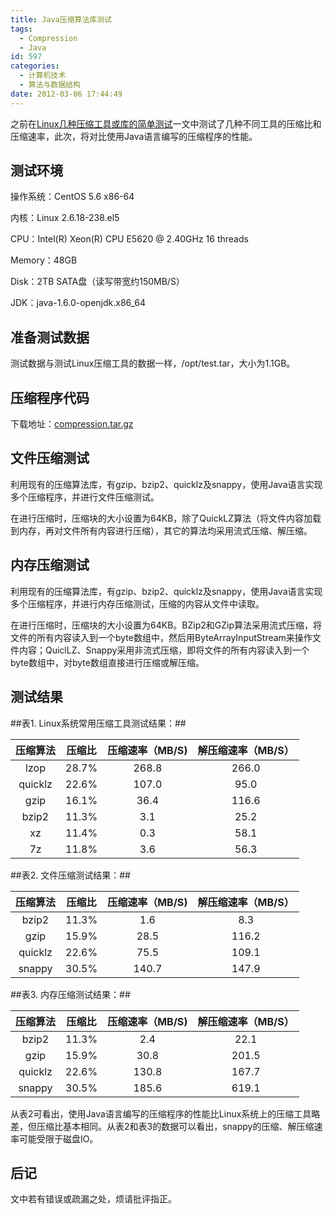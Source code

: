```yaml
---
title: Java压缩算法库测试
tags:
  - Compression
  - Java
id: 597
categories:
  - 计算机技术
  - 算法与数据结构
date: 2012-03-06 17:44:49
---
```


之前在[Linux几种压缩工具或库的简单测试](http://jeoygin.org/2011/12/29/linux-compression-tools-libraries-test/)一文中测试了几种不同工具的压缩比和压缩速率，此次，将对比使用Java语言编写的压缩程序的性能。

## 测试环境 ##

操作系统：CentOS 5.6 x86-64

内核：Linux 2.6.18-238.el5

CPU：Intel(R) Xeon(R) CPU E5620  @ 2.40GHz 16 threads

Memory：48GB

Disk：2TB SATA盘（读写带宽约150MB/S）

JDK：java-1.6.0-openjdk.x86_64

## 准备测试数据 ##

测试数据与测试Linux压缩工具的数据一样，/opt/test.tar，大小为1.1GB。

<!--more-->

## 压缩程序代码 ##

下载地址：[compression.tar.gz](http://file.jeoygin.org/codes/compression.tar.gz)

## 文件压缩测试 ##

利用现有的压缩算法库，有gzip、bzip2、quicklz及snappy，使用Java语言实现多个压缩程序，并进行文件压缩测试。

在进行压缩时，压缩块的大小设置为64KB，除了QuickLZ算法（将文件内容加载到内存，再对文件所有内容进行压缩），其它的算法均采用流式压缩、解压缩。

## 内存压缩测试 ##

利用现有的压缩算法库，有gzip、bzip2、quicklz及snappy，使用Java语言实现多个压缩程序，并进行内存压缩测试，压缩的内容从文件中读取。

在进行压缩时，压缩块的大小设置为64KB。BZip2和GZip算法采用流式压缩，将文件的所有内容读入到一个byte数组中，然后用ByteArrayInputStream来操作文件内容；QuiclLZ、Snappy采用非流式压缩，即将文件的所有内容读入到一个byte数组中，对byte数组直接进行压缩或解压缩。

## 测试结果 ##

##表1\. Linux系统常用压缩工具测试结果：##

|压缩算法|压缩比|压缩速率（MB/S)|解压缩速率（MB/S）|
|:-----:|:---:|:-----------:|:--------------:|
|lzop|28.7%|268.8|266.0|
|quicklz|22.6%|107.0|95.0|
|gzip|16.1%|36.4|116.6|
|bzip2|11.3%|3.1|25.2|
|xz|11.4%|0.3|58.1|
|7z|11.8%|3.6|56.3|

##表2\. 文件压缩测试结果：##

|压缩算法|压缩比|压缩速率（MB/S)|解压缩速率（MB/S）|
|:-----:|:---:|:-----------:|:--------------:|
|bzip2|11.3%|1.6|8.3|
|gzip|15.9%|28.5|116.2|
|quicklz|22.6%|75.5|109.1|
|snappy|30.5%|140.7|147.9|

##表3\. 内存压缩测试结果：##

|压缩算法|压缩比|压缩速率（MB/S)|解压缩速率（MB/S）|
|:-----:|:---:|:-----------:|:--------------:|
|bzip2|11.3%|2.4|22.1|
|gzip|15.9%|30.8|201.5|
|quicklz|22.6%|130.8|167.7|
|snappy|30.5%|185.6|619.1|

从表2可看出，使用Java语言编写的压缩程序的性能比Linux系统上的压缩工具略差，但压缩比基本相同。从表2和表3的数据可以看出，snappy的压缩、解压缩速率可能受限于磁盘IO。

## 后记 ##

文中若有错误或疏漏之处，烦请批评指正。